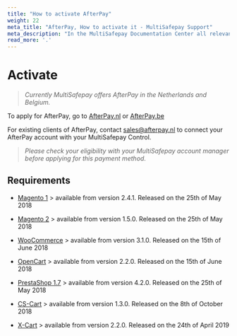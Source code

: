```yaml
---
title: "How to activate AfterPay"
weight: 22
meta_title: "AfterPay, How to activate it - MultiSafepay Support"
meta_description: "In the MultiSafepay Documentation Center all relevant information regarding our Plugins and API. As well as Support pages for Payment Method, Tools and General Questions. You can also find the contact details of our Support Team and Integration Team."
read_more: '.'
---
```


# Activate 

>_Currently MultiSafepay offers AfterPay in the Netherlands and Belgium._

To apply for AfterPay, go to [AfterPay.nl](https://www.afterpay.nl/nl/zakelijk/offerte) or [AfterPay.be](https://www.afterpay.be/be/footer/zakelijke-partners/offerte-aanvragen)

For existing clients of AfterPay, contact <sales@afterpay.nl> to connect your AfterPay account with your MultiSafepay Control.   

>_Please check your eligibility with your MultiSafepay account manager before applying for this payment method._

## Requirements

+ [Magento 1](/integrations/magento1/changelog/) > available from version 2.4.1. Released on the 25th of May 2018

+ [Magento 2](/integrations/magento2/changelog/) > available from version 1.5.0. Released on the 25th of May 2018

+ [WooCommerce](/integrations/woocommerce/changelog/) > available from version 3.1.0. Released on the 15th of June 2018

+ [OpenCart](/integrations/opencart/changelog/) > available from version 2.2.0. Released on the 15th of June 2018

+ [PrestaShop 1.7](/integrations/prestashop-1-7/changelog/) > available from version 4.2.0. Released on the 25th of May 2018

+ [CS-Cart](/integrations/cs-cart/changelog/) > available from version 1.3.0. Released on the 8th of October 2018

+ [X-Cart](/integrations/x-cart/) > available from version 2.2.0. Released on the 24th of April 2019

